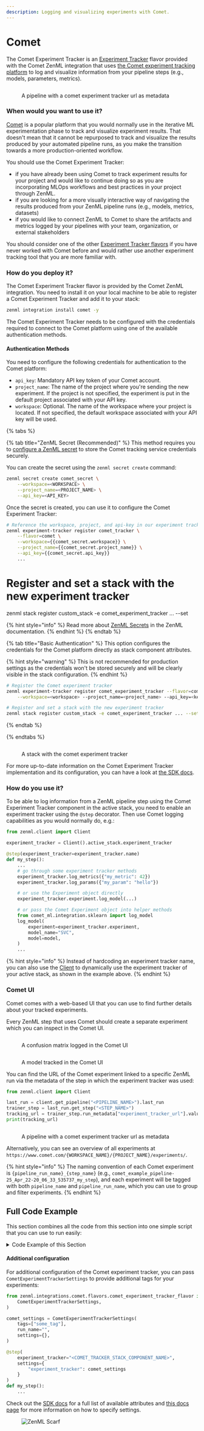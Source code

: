 ```yaml
---
description: Logging and visualizing experiments with Comet.
---
```


# Comet

The Comet Experiment Tracker is an [Experiment Tracker](./experiment-trackers.md) flavor provided with the Comet ZenML integration that uses [the Comet experiment tracking platform](https://www.comet.com/site/products/ml-experiment-tracking/) to log and visualize information from your pipeline steps (e.g., models, parameters, metrics).

<figure><img src="../../.gitbook/assets/comet_pipeline.png" alt=""><figcaption><p>A pipeline with a comet experiment tracker url as metadata</p></figcaption></figure>

### When would you want to use it?

[Comet](https://www.comet.com/site/products/ml-experiment-tracking/) is a popular platform that you would normally use in the iterative ML experimentation phase to track and visualize experiment results. That doesn't mean that it cannot be repurposed to track and visualize the results produced by your automated pipeline runs, as you make the transition towards a more production-oriented workflow.

You should use the Comet Experiment Tracker:

* if you have already been using Comet to track experiment results for your project and would like to continue doing so as you are incorporating MLOps workflows and best practices in your project through ZenML.
* if you are looking for a more visually interactive way of navigating the results produced from your ZenML pipeline runs (e.g., models, metrics, datasets)
* if you would like to connect ZenML to Comet to share the artifacts and metrics logged by your pipelines with your team, organization, or external stakeholders

You should consider one of the other [Experiment Tracker flavors](./experiment-trackers.md#experiment-tracker-flavors) if you have never worked with Comet before and would rather use another experiment tracking tool that you are more familiar with.

### How do you deploy it?

The Comet Experiment Tracker flavor is provided by the Comet ZenML integration. You need to install it on your local machine to be able to register a Comet Experiment Tracker and add it to your stack:

```bash
zenml integration install comet -y
```

The Comet Experiment Tracker needs to be configured with the credentials required to connect to the Comet platform using one of the available authentication methods.

#### Authentication Methods

You need to configure the following credentials for authentication to the Comet platform:

* `api_key`: Mandatory API key token of your Comet account.
* `project_name`: The name of the project where you're sending the new experiment. If the project is not specified, the experiment is put in the default project associated with your API key.
* `workspace`: Optional. The name of the workspace where your project is located. If not specified, the default workspace associated with your API key will be used.

{% tabs %}

{% tab title="ZenML Secret (Recommended)" %}
This method requires you to [configure a ZenML secret](../../getting-started/deploying-zenml/secret-management.md) to store the Comet tracking service credentials securely.

You can create the secret using the `zenml secret create` command:

```bash
zenml secret create comet_secret \
    --workspace=<WORKSPACE> \
    --project_name=<PROJECT_NAME> \
    --api_key=<API_KEY>
```

Once the secret is created, you can use it to configure the Comet Experiment Tracker:

```bash
# Reference the workspace, project, and api-key in our experiment tracker component
zenml experiment-tracker register comet_tracker \
    --flavor=comet \
    --workspace={{comet_secret.workspace}} \
    --project_name={{comet_secret.project_name}} \
    --api_key={{comet_secret.api_key}}
    ...
```

# Register and set a stack with the new experiment tracker
zenml stack register custom_stack -e comet_experiment_tracker ... --set

{% hint style="info" %}
Read more about [ZenML Secrets](../../getting-started/deploying-zenml/secret-management.md) in the ZenML documentation.
{% endhint %}
{% endtab %}

{% tab title="Basic Authentication" %}
This option configures the credentials for the Comet platform directly as stack component attributes.

{% hint style="warning" %}
This is not recommended for production settings as the credentials won't be stored securely and will be clearly visible in the stack configuration.
{% endhint %}

```bash
# Register the Comet experiment tracker
zenml experiment-tracker register comet_experiment_tracker --flavor=comet \
    --workspace=<workspace> --project_name=<project_name> --api_key=<key>

# Register and set a stack with the new experiment tracker
zenml stack register custom_stack -e comet_experiment_tracker ... --set
```
{% endtab %}

{% endtabs %}

<figure><img src="../../.gitbook/assets/comet_stack.png" alt=""><figcaption><p>A stack with the comet experiment tracker</p></figcaption></figure>

For more up-to-date information on the Comet Experiment Tracker implementation and its configuration, you can have a look at [the SDK docs](https://sdkdocs.zenml.io/0.66.0/integration_code_docs/integrations-comet/#zenml.integrations.comet.flavors.comet_experiment_tracker_flavor.CometExperimentTrackerConfig).

### How do you use it?

To be able to log information from a ZenML pipeline step using the Comet Experiment Tracker component in the active stack, you need to enable an experiment tracker using the `@step` decorator. Then use Comet logging capabilities as you would normally do, e.g.:

```python
from zenml.client import Client

experiment_tracker = Client().active_stack.experiment_tracker

@step(experiment_tracker=experiment_tracker.name)
def my_step():
    ...
    # go through some experiment tracker methods
    experiment_tracker.log_metrics({"my_metric": 42})
    experiment_tracker.log_params({"my_param": "hello"})

    # or use the Experiment object directly
    experiment_tracker.experiment.log_model(...)

    # or pass the Comet Experiment object into helper methods
    from comet_ml.integration.sklearn import log_model
    log_model(
        experiment=experiment_tracker.experiment,
        model_name="SVC",
        model=model,
    )
    ...
```

{% hint style="info" %}
Instead of hardcoding an experiment tracker name, you can also use the [Client](../../reference/python-client.md) to dynamically use the experiment tracker of your active stack, as shown in the example above.
{% endhint %}

### Comet UI

Comet comes with a web-based UI that you can use to find further details about your tracked experiments.

Every ZenML step that uses Comet should create a separate experiment which you can inspect in the Comet UI.

<figure><img src="../../.gitbook/assets/comet_experiment_confusion_matrix.png" alt=""><figcaption><p>A confusion matrix logged in the Comet UI</p></figcaption></figure>

<figure><img src="../../.gitbook/assets/comet_experiment_model.png" alt=""><figcaption><p>A model tracked in the Comet UI</p></figcaption></figure>

You can find the URL of the Comet experiment linked to a specific ZenML run via the metadata of the step in which the experiment tracker was used:

```python
from zenml.client import Client

last_run = client.get_pipeline("<PIPELINE_NAME>").last_run
trainer_step = last_run.get_step("<STEP_NAME>")
tracking_url = trainer_step.run_metadata["experiment_tracker_url"].value
print(tracking_url)
```

<figure><img src="../../.gitbook/assets/comet_pipeline.png" alt=""><figcaption><p>A pipeline with a comet experiment tracker url as metadata</p></figcaption></figure>

Alternatively, you can see an overview of all experiments at `https://www.comet.com/{WORKSPACE_NAME}/{PROJECT_NAME}/experiments/`.

{% hint style="info" %}
The naming convention of each Comet experiment is `{pipeline_run_name}_{step_name}` (e.g., `comet_example_pipeline-25_Apr_22-20_06_33_535737_my_step`), and each experiment will be tagged with both `pipeline_name` and `pipeline_run_name`, which you can use to group and filter experiments.
{% endhint %}

## Full Code Example

This section combines all the code from this section into one simple script that you can use to run easily:

<details>

<summary>Code Example of this Section</summary>

```python
from comet_ml.integration.sklearn import log_model

import numpy as np
from sklearn.datasets import load_iris
from sklearn.model_selection import train_test_split
from sklearn.preprocessing import StandardScaler
from sklearn.svm import SVC
from sklearn.metrics import accuracy_score
from typing import Tuple

from zenml import pipeline, step
from zenml.client import Client
from zenml.integrations.comet.flavors.comet_experiment_tracker_flavor import (
    CometExperimentTrackerSettings,
)
from zenml.integrations.comet.experiment_trackers import CometExperimentTracker

# Get the experiment tracker from the active stack
experiment_tracker: CometExperimentTracker = Client().active_stack.experiment_tracker


@step
def load_data() -> Tuple[np.ndarray, np.ndarray]:
    iris = load_iris()
    X = iris.data
    y = iris.target
    return X, y


@step
def preprocess_data(
    X: np.ndarray, y: np.ndarray
) -> Tuple[np.ndarray, np.ndarray, np.ndarray, np.ndarray]:
    X_train, X_test, y_train, y_test = train_test_split(
        X, y, test_size=0.2, random_state=42
    )
    scaler = StandardScaler()
    X_train_scaled = scaler.fit_transform(X_train)
    X_test_scaled = scaler.transform(X_test)
    return X_train_scaled, X_test_scaled, y_train, y_test


@step(experiment_tracker=experiment_tracker.name)
def train_model(X_train: np.ndarray, y_train: np.ndarray) -> SVC:
    model = SVC(kernel="rbf", C=1.0)
    model.fit(X_train, y_train)
    log_model(
        experiment=experiment_tracker.experiment,
        model_name="SVC",
        model=model,
    )
    return model


@step(experiment_tracker=experiment_tracker.name)
def evaluate_model(model: SVC, X_test: np.ndarray, y_test: np.ndarray) -> float:
    y_pred = model.predict(X_test)
    accuracy = accuracy_score(y_test, y_pred)

    # Log metrics using Comet
    experiment_tracker.log_metrics({"accuracy": accuracy})
    experiment_tracker.experiment.log_confusion_matrix(y_test, y_pred)
    return accuracy


@pipeline(enable_cache=False)
def iris_classification_pipeline():
    X, y = load_data()
    X_train, X_test, y_train, y_test = preprocess_data(X, y)
    model = train_model(X_train, y_train)
    accuracy = evaluate_model(model, X_test, y_test)


if __name__ == "__main__":
    # Configure Comet settings
    comet_settings = CometExperimentTrackerSettings(tags=["iris_classification", "svm"])

    # Run the pipeline
    last_run = iris_classification_pipeline.with_options(
        settings={"experiment_tracker": comet_settings}
    )()

    # Get the URLs for the trainer and evaluator steps
    trainer_step, evaluator_step = (
        last_run.steps["train_model"],
        last_run.steps["evaluate_model"],
    )
    trainer_url = trainer_step.run_metadata["experiment_tracker_url"].value
    evaluator_url = evaluator_step.run_metadata["experiment_tracker_url"].value
    print(f"URL for trainer step: {trainer_url}")
    print(f"URL for evaluator step: {evaluator_url}")
```

</details>

#### Additional configuration

For additional configuration of the Comet experiment tracker, you can pass `CometExperimentTrackerSettings` to provide additional tags for your experiments:

```python
from zenml.integrations.comet.flavors.comet_experiment_tracker_flavor import (
    CometExperimentTrackerSettings,
)

comet_settings = CometExperimentTrackerSettings(
    tags=["some_tag"],
    run_name="",
    settings={},
)

@step(
    experiment_tracker="<COMET_TRACKER_STACK_COMPONENT_NAME>",
    settings={
        "experiment_tracker": comet_settings
    }
)
def my_step():
    ...
```

Check out the [SDK docs](https://sdkdocs.zenml.io/latest/integration_code_docs/integrations-comet/#zenml.integrations.comet.flavors.comet_experiment_tracker_flavor.CometExperimentTrackerSettings) for a full list of available attributes and [this docs page](../../how-to/use-configuration-files/runtime-configuration.md) for more information on how to specify settings.

<figure><img src="https://static.scarf.sh/a.png?x-pxid=f0b4f458-0a54-4fcd-aa95-d5ee424815bc" alt="ZenML Scarf"><figcaption></figcaption></figure>